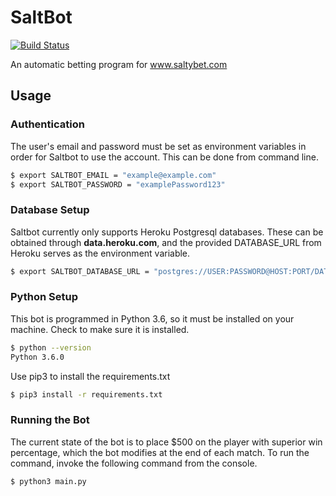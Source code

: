 # SaltBot
[![Build Status](https://travis-ci.org/Jacobinski/SaltBot.svg?branch=master)](https://travis-ci.org/Jacobinski/SaltBot)

An automatic betting program for www.saltybet.com

## Usage

### Authentication
The user's email and password must be set as environment variables in order for Saltbot to use the account. This can be done from command line.
```bash
$ export SALTBOT_EMAIL = "example@example.com"
$ export SALTBOT_PASSWORD = "examplePassword123"
```

### Database Setup
Saltbot currently only supports Heroku Postgresql databases. These can be obtained through **data.heroku.com**, and the provided DATABASE_URL from Heroku serves as the environment variable.
```bash
$ export SALTBOT_DATABASE_URL = "postgres://USER:PASSWORD@HOST:PORT/DATABASE
```

### Python Setup
This bot is programmed in Python 3.6, so it must be installed on your machine. Check to make sure it is installed.
```bash
$ python --version
Python 3.6.0
```
Use pip3 to install the requirements.txt
```bash
$ pip3 install -r requirements.txt
```

### Running the Bot
The current state of the bot is to place $500 on the player with superior win percentage, which the bot modifies at the end of each match. To run the command, invoke the following command from the console.
```bash
$ python3 main.py
```
